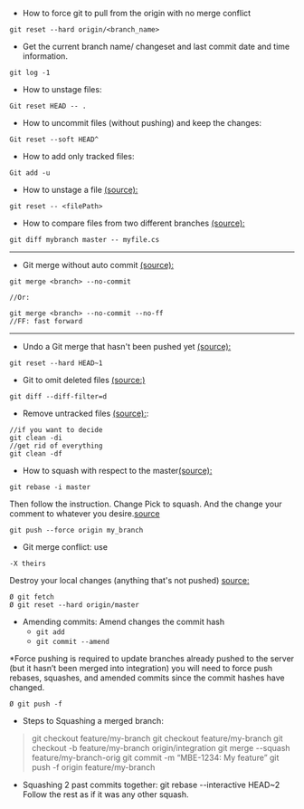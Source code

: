 * How to force git to pull from the origin with no merge conflict
```git
git reset --hard origin/<branch_name>
```

* Get the current branch name/ changeset and last commit date and time information.
```git
git log -1
```

* How to unstage files:
```git
Git reset HEAD -- .
```

* How to uncommit files (without pushing) and keep the changes:
```git
Git reset --soft HEAD^
```

* How to add only tracked files:
```git
Git add -u
```

* How to unstage a file [(source):](https://stackoverflow.com/questions/6919121/why-are-there-two-ways-to-unstage-a-file-in-git) 
```git
git reset -- <filePath>
```

* How to compare files from two different branches [(source):](https://stackoverflow.com/questions/4099742/how-to-compare-files-from-two-different-branches)
```git
git diff mybranch master -- myfile.cs
```
----------
* Git merge without auto commit [(source):](https://stackoverflow.com/questions/8640887/git-merge-without-auto-commit)
```git
git merge <branch> --no-commit

//Or: 

git merge <branch> --no-commit --no-ff
//FF: fast forward
```
-----------
* Undo a Git merge that hasn't been pushed yet [(source):](https://stackoverflow.com/questions/2389361/undo-a-git-merge-that-hasnt-been-pushed-yet)
```git 
git reset --hard HEAD~1
```

* Git to omit deleted files [(source:)](https://stackoverflow.com/questions/3692152/suppressing-diffs-for-deleted-files-in-git)
```git
git diff --diff-filter=d
```

* Remove untracked files [(source):](https://www.hacksparrow.com/git/remove-untracked-files-and-directories.html):
```git
//if you want to decide
git clean -di
//get rid of everything
git clean -df
```

* How to squash with respect to the master[(source):](https://stackoverflow.com/questions/25356810/git-how-to-squash-all-commits-on-branch)
```git
git rebase -i master
```

Then follow the instruction. 
Change Pick to squash.
And the change your comment to whatever you desire.[source](https://stackoverflow.com/questions/5667884/how-to-squash-commits-in-git-after-they-have-been-pushed)

```git
git push --force origin my_branch
```



* Git  merge conflict: use
```git
-X theirs
```


Destroy your local changes (anything that's not pushed) [source:](https://stackoverflow.com/questions/2452226/master-branch-and-origin-master-have-diverged-how-to-undiverge-branches/2452610)

	Ø git fetch
	Ø git reset --hard origin/master


* Amending commits: 
  Amend changes the commit hash
	- ```git add```
	- ```git commit --amend```


*Force pushing is required to update branches already pushed to the server (but it hasn’t been merged into integration) you will need to force push rebases, squashes, and amended commits since the commit hashes have changed.

	Ø git push -f


* Steps to Squashing a merged branch:

> git checkout feature/my-branch
> git checkout feature/my-branch
> git checkout -b feature/my-branch origin/integration
> git merge --squash feature/my-branch-orig
> git commit -m “MBE-1234: My feature”
> git push -f origin feature/my-branch



* Squashing 2 past commits together:
git rebase --interactive HEAD~2
Follow the rest as if it was any other squash. 

